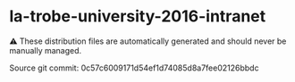 # la-trobe-university-2016-intranet

:warning: These distribution files are automatically generated and should never be manually managed.

Source git commit: 0c57c6009171d54ef1d74085d8a7fee02126bbdc

